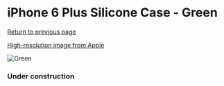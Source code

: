 # iPhone 6 Plus Silicone Case - Green

[Return to previous page](/iphone_6)

[High-resolution image from Apple](https://store.storeimages.cdn-apple.com/8756/as-images.apple.com/is/MGXX2?wid=4500&hei=4500&fmt=png)

<div style="width: 384px"><img src="/everysource/MGXX2.png" alt="Green"></div>

### Under construction
